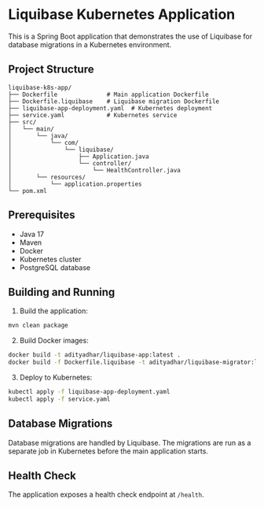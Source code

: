 # Liquibase Kubernetes Application

This is a Spring Boot application that demonstrates the use of Liquibase for database migrations in a Kubernetes environment.

## Project Structure

```
liquibase-k8s-app/
├── Dockerfile              # Main application Dockerfile
├── Dockerfile.liquibase    # Liquibase migration Dockerfile
├── liquibase-app-deployment.yaml  # Kubernetes deployment
├── service.yaml            # Kubernetes service
├── src/
│   └── main/
│       └── java/
│           └── com/
│               └── liquibase/
│                   ├── Application.java
│                   └── controller/
│                       └── HealthController.java
│       └── resources/
│           └── application.properties
└── pom.xml
```

## Prerequisites

- Java 17
- Maven
- Docker
- Kubernetes cluster
- PostgreSQL database

## Building and Running

1. Build the application:
```bash
mvn clean package
```

2. Build Docker images:
```bash
docker build -t adityadhar/liquibase-app:latest .
docker build -f Dockerfile.liquibase -t adityadhar/liquibase-migrator:latest .
```

3. Deploy to Kubernetes:
```bash
kubectl apply -f liquibase-app-deployment.yaml
kubectl apply -f service.yaml
```

## Database Migrations

Database migrations are handled by Liquibase. The migrations are run as a separate job in Kubernetes before the main application starts.

## Health Check

The application exposes a health check endpoint at `/health`. 